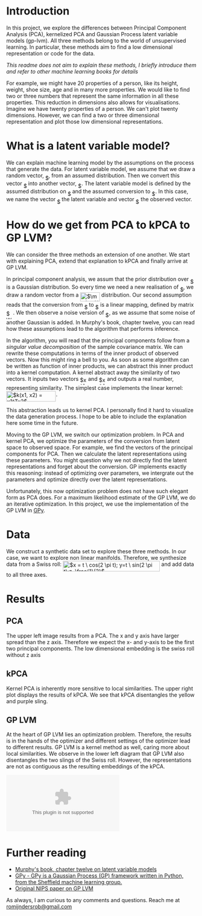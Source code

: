 # Introduction

In this project, we explore the differences between Principal Component Analysis (PCA), kernelized PCA and Gaussian Process latent variable models (gp-lvm). All three methods belong to the world of unsupervised learning. In particular, these methods aim to find a low dimensional representation or code for the data.

_This readme does not aim to explain these methods, I briefly introduce them and refer to other machine learning books for details_

For example, we might have 20 properties of a person, like its height, weight, shoe size, age and in many more properties. We would like to find two or three numbers that represent the same information in all these properties. This reduction in dimensions also allows for visualisations. Imagine we have twenty properties of a person. We can't plot twenty dimensions. However, we can find a two or three dimensional representation and plot those low dimensional representations.

# What is a latent variable model?
We can explain machine learning model by the assumptions on the process that generate the data. For latent variable model, we assume that we draw a random vector, <img alt="$z$" src="https://rawgit.com/RobRomijnders/kpca_gplvm/master/svgs/f93ce33e511096ed626b4719d50f17d2.svg?invert_in_darkmode" align=middle width="8.336460000000002pt" height="14.102549999999994pt"/>, from an assumed distribution. Then we convert this vector <img alt="$z$" src="https://rawgit.com/RobRomijnders/kpca_gplvm/master/svgs/f93ce33e511096ed626b4719d50f17d2.svg?invert_in_darkmode" align=middle width="8.336460000000002pt" height="14.102549999999994pt"/> into another vector, <img alt="$x$" src="https://rawgit.com/RobRomijnders/kpca_gplvm/master/svgs/332cc365a4987aacce0ead01b8bdcc0b.svg?invert_in_darkmode" align=middle width="9.359955000000003pt" height="14.102549999999994pt"/>. The latent variable model is defined by the assumed distribution on <img alt="$z$" src="https://rawgit.com/RobRomijnders/kpca_gplvm/master/svgs/f93ce33e511096ed626b4719d50f17d2.svg?invert_in_darkmode" align=middle width="8.336460000000002pt" height="14.102549999999994pt"/> and the assumed conversion to <img alt="$x$" src="https://rawgit.com/RobRomijnders/kpca_gplvm/master/svgs/332cc365a4987aacce0ead01b8bdcc0b.svg?invert_in_darkmode" align=middle width="9.359955000000003pt" height="14.102549999999994pt"/>. In this case, we name the vector <img alt="$z$" src="https://rawgit.com/RobRomijnders/kpca_gplvm/master/svgs/f93ce33e511096ed626b4719d50f17d2.svg?invert_in_darkmode" align=middle width="8.336460000000002pt" height="14.102549999999994pt"/> the latent variable and vector <img alt="$x$" src="https://rawgit.com/RobRomijnders/kpca_gplvm/master/svgs/332cc365a4987aacce0ead01b8bdcc0b.svg?invert_in_darkmode" align=middle width="9.359955000000003pt" height="14.102549999999994pt"/> the observed vector. 

# How do we get from PCA to kPCA to GP LVM?
We can consider the three methods an extension of one another. We start with explaining PCA, extend that explanation to kPCA and finally arrive at GP LVM. 

In principal component analysis, we assum that the prior distribution over <img alt="$z$" src="https://rawgit.com/RobRomijnders/kpca_gplvm/master/svgs/f93ce33e511096ed626b4719d50f17d2.svg?invert_in_darkmode" align=middle width="8.336460000000002pt" height="14.102549999999994pt"/> is a Gaussian distribution. So every time we need a new realisation of <img alt="$z$" src="https://rawgit.com/RobRomijnders/kpca_gplvm/master/svgs/f93ce33e511096ed626b4719d50f17d2.svg?invert_in_darkmode" align=middle width="8.336460000000002pt" height="14.102549999999994pt"/>, we draw a random vector from a <img alt="$\mathcal{N}(0,1)$" src="https://rawgit.com/RobRomijnders/kpca_gplvm/master/svgs/946450d4c85f0a822df0057745111cfc.svg?invert_in_darkmode" align=middle width="52.263090000000005pt" height="24.56552999999997pt"/> distribution. Our second assumption reads that the conversion from <img alt="$z$" src="https://rawgit.com/RobRomijnders/kpca_gplvm/master/svgs/f93ce33e511096ed626b4719d50f17d2.svg?invert_in_darkmode" align=middle width="8.336460000000002pt" height="14.102549999999994pt"/> to <img alt="$x$" src="https://rawgit.com/RobRomijnders/kpca_gplvm/master/svgs/332cc365a4987aacce0ead01b8bdcc0b.svg?invert_in_darkmode" align=middle width="9.359955000000003pt" height="14.102549999999994pt"/> is a linear mapping, defined by matrix <img alt="$W$" src="https://rawgit.com/RobRomijnders/kpca_gplvm/master/svgs/84c95f91a742c9ceb460a83f9b5090bf.svg?invert_in_darkmode" align=middle width="17.74179pt" height="22.381919999999983pt"/>. We then observe a noise version of <img alt="$x$" src="https://rawgit.com/RobRomijnders/kpca_gplvm/master/svgs/332cc365a4987aacce0ead01b8bdcc0b.svg?invert_in_darkmode" align=middle width="9.359955000000003pt" height="14.102549999999994pt"/>, as we assume that some noise of another Gaussian is added. In Murphy's book, chapter twelve, you can read how these assumptions lead to the algorithm that performs inference.

In the algorithm, you will read that the principal components follow from a _singular value decomposition_ of the sample covariance matrix. We can rewrite these computations in terms of the inner product of observed vectors. Now this might ring a bell to you. As soon as some algorithm can be written as function of inner products, we can abstract this inner product into a kernel computation. A kernel abstract away the similarity of two vectors. It inputs two vectors <img alt="$x1$" src="https://rawgit.com/RobRomijnders/kpca_gplvm/master/svgs/8c76e0c69c5596634f9abb693bbf9438.svg?invert_in_darkmode" align=middle width="17.548410000000004pt" height="21.10812pt"/> and <img alt="$x2$" src="https://rawgit.com/RobRomijnders/kpca_gplvm/master/svgs/1533fefb8348ed2119c7920bf5d7a8a5.svg?invert_in_darkmode" align=middle width="17.548410000000004pt" height="21.10812pt"/> and outputs a real number, representing similarity. The simplest case implements the linear kernel: <img alt="$k(x1, x2) = x1^Tx2$" src="https://rawgit.com/RobRomijnders/kpca_gplvm/master/svgs/09a0f463995e9c2eef43d9fe84bc8d6e.svg?invert_in_darkmode" align=middle width="131.48899500000002pt" height="27.598230000000008pt"/>.

This abstraction leads us to kernel PCA. I personally find it hard to visualize the data generation process. I hope to be able to include the explanation here some time in the future.

Moving to the GP LVM, we switch our optimization problem. In PCA and kernel PCA, we optimize the parameters of the conversion from latent space to observed space. For example, we find the vectors of the principal components for PCA. Then we calculate the latent representations using these parameters. You might question why we not directly find the latent representations and forget about the conversion. GP implements exactly this reasoning: instead of optimizing over parameters, we intergrate out the parameters and optimize directly over the latent representations. 

Unfortunately, this now optimization problem does not have such elegant form as PCA does. For a maximum likelihood estimate of the GP LVM, we do an iterative optimization. In this project, we use the implementation of the GP LVM in [GPy](https://gpy.readthedocs.io/en/deploy/). 

# Data
We construct a synthetic data set to explore these three methods. In our case, we want to explore non linear manifolds. Therefore, we synthesize data from a Swiss roll: <img alt="$x = t \ cos(2 \pi t); y=t \ sin(2 \pi t);z=\frac{1}{2}$" src="https://rawgit.com/RobRomijnders/kpca_gplvm/master/svgs/16432370dbc39f5de7364a1c2974403d.svg?invert_in_darkmode" align=middle width="257.19919500000003pt" height="27.720329999999983pt"/> and add data to all three axes. 

# Results

## PCA
The upper left image results from a PCA. The x and y axis have larger spread than the z axis. Therefore we expect the x- and y-axis to be the first two principal components. The low dimensional embedding is the swiss roll without z axis

## kPCA
Kernel PCA is inherently more sensitive to local similarities. The upper right plot displays the results of kPCA. We see that kPCA disentangles the yellow and purple sling.

## GP LVM
At the heart of GP LVM lies an optimization problem. Therefore, the results is in the hands of the optimizer and different settings of the optimizer lead to different results. GP LVM is a kernel method as well, caring more about local similarities. We observe in the lower left diagram that GP LVM also disentangles the two slings of the Swiss roll. However, the representations are not as contiguous as the resulting embeddings of the kPCA.

![image](www.google.com)


# Further reading

  * [Murphy's book, chapter twelve on latent variable models](https://mitpress.mit.edu/books/machine-learning-1)
  * [GPy - GPy is a Gaussian Process (GP) framework written in Python, from the Sheffield machine learning group.](https://gpy.readthedocs.io/en/deploy/)
  * [Original NIPS paper on GP LVM](https://papers.nips.cc/paper/2540-gaussian-process-latent-variable-models-for-visualisation-of-high-dimensional-data.pdf)

As always, I am curious to any comments and questions. Reach me at romijndersrob@gmail.com